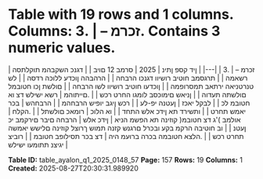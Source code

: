 # Table with 19 rows and 1 columns. Columns: זכרמ – | .3. Contains 3 numeric values.

| זכרמ – | .3 |
|---|
| ןיד קספ ןתינ | 2025 | סרמב 12 םויב |
| דגנכ השקבהמ תוקלתסה רשאמה |
| תרגסמב חוטיב רושיוו דגנכו הרבחה |
| הרהבהה ןוכדע ללוכה רדסה |
| לש טנרטניאה ירתאב תמסרופמה |
| ןוכדעו חוטיב רושיוו לשו הרבחה |
| םולשת ןכו חטובמל םולשתה תעדוה |
| ןניאש םימוכסב לומגו החרט רכש |
| .םייתוהמ | רשא ישילש דצ וא חטובמ לכ |
| לבקל יאכז | ןעטנה יפ-לע |
| רכש ןיגב יופיש הרבחהמ |
| הרבחהש | בכר יאמש תחרט |
| ותשירד תא ןידכ אלש התחד |
| וא הלוכ | רומאכ םולשתל |
| .הקלח | אולמב )'ג דצ חטובמ( קוזינה תא הפשמ הניא | ןידכ אלש | הרבחה םיבר םירקמב יכ ןעטנ |
| וב חוטיבה הרקמ בקע ובכרל םרגנש קזנה תמוש ךרוצל קוזינה םלישש יאמשה תחרט רכש |
| .הלצא חטובמה בכרה ברועמ היה | דצ בכר תסילופב חטובמ |
| רוביצ יגיצנ תתומעו ישילש |

**Table ID:** table_ayalon_q1_2025_0148_57
**Page:** 157
**Rows:** 19
**Columns:** 1
**Created:** 2025-08-27T20:30:31.989920
